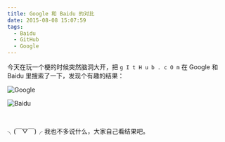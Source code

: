 ```yaml
---
title: Google 和 Baidu 的对比
date: 2015-08-08 15:07:59
tags:
  - Baidu
  - GitHub
  - Google
---
```


今天在玩一个梗的时候突然脑洞大开，把 `g I t H u b . c O m` 在 Google 和 Baidu 里搜索了一下，发现个有趣的结果：

<!--more-->

![Google](https://i.loli.net/2018/06/16/5b252e96ded79.png)

![Baidu](https://i.loli.net/2018/06/16/5b252e96daa91.png)

<br />

 ╮(￣▽￣)╭ 我也不多说什么，大家自己看结果吧。